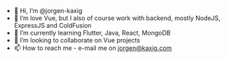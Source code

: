 - 👋 Hi, I’m @jorgen-kaxig
- 👀 I’m love Vue, but I also of course work with backend, mostly NodeJS, ExpressJS and ColdFusion
- 🌱 I’m currently learning Flutter, Java, React, MongoDB
- 💞️ I’m looking to collaborate on Vue projects
- 📫 How to reach me - e-mail me on jorgen@kaxig.com

<!---
jorgen-kaxig/jorgen-kaxig is a ✨ special ✨ repository because its `README.md` (this file) appears on your GitHub profile.
You can click the Preview link to take a look at your changes.
--->
